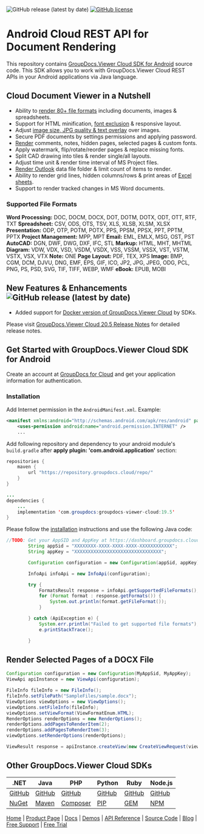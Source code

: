 ![GitHub release (latest by date)](https://img.shields.io/github/v/release/groupdocs-viewer-cloud/groupdocs-viewer-cloud-android) [![GitHub license](https://img.shields.io/github/license/groupdocs-viewer-cloud/groupdocs-viewer-cloud-android)](https://github.com/groupdocs-viewer-cloud/groupdocs-viewer-cloud-android)

# Android Cloud REST API for Document Rendering

This repository contains [GroupDocs.Viewer Cloud SDK for Android](https://products.groupdocs.cloud/viewer/android) source code. This SDK allows you to work with GroupDocs.Viewer Cloud REST APIs in your Android applications via Java language.

## Cloud Document Viewer in a Nutshell

- Ability to [render 80+ file formats](https://docs.groupdocs.cloud/viewer/supported-document-formats/) including documents, images & spreadsheets.
- Support for HTML minification, [font exclusion](https://docs.groupdocs.cloud/viewer/html-viewer-exclude-fonts/) & responsive layout.
- Adjust [image size, JPG quality & text overlay](https://docs.groupdocs.cloud/viewer/image-viewer/) over images.
- Secure PDF documents by settings permissions and applying password.
- [Render](https://docs.groupdocs.cloud/viewer/common-rendering-options/) comments, notes, hidden pages, selected pages & custom fonts.
- Apply watermark, flip/rotate/reorder pages & replace missing fonts.
- Split CAD drawing into tiles & render single/all layouts.
- Adjust time unit & render time interval of MS Project files.
- [Render Outlook](https://docs.groupdocs.cloud/viewer/rendering-outlook-data-files/) data file folder & limit count of items to render.
- Ability to render grid lines, hidden columns/rows & print areas of [Excel sheets](https://docs.groupdocs.cloud/viewer/rendering-spreadsheets/).
- Support to render tracked changes in MS Word documents.

### Supported File Formats

**Word Processing:** DOC, DOCM, DOCX, DOT, DOTM, DOTX, ODT, OTT, RTF, TXT
**Spreadsheet:** CSV, ODS, OTS, TSV, XLS, XLSB, XLSM, XLSX
**Presentation:** ODP, OTP, POTM, POTX, PPS, PPSM, PPSX, PPT, PPTM, PPTX
**Project Management:** MPP, MPT
**Email:** EML, EMLX, MSG, OST, PST
**AutoCAD:** DGN, DWF, DWG, DXF, IFC, STL
**Markup:** HTML, MHT, MHTML
**Diagram:** VDW, VDX, VSD, VSDM, VSDX, VSS, VSSM, VSSX, VST, VSTM, VSTX, VSX, VTX
**Note:** ONE
**Page Layout:** PDF, TEX, XPS
**Image:** BMP, CGM, DCM, DJVU, DNG, EMF, EPS, GIF, ICO, JP2, JPG, JPEG, ODG, PCL, PNG, PS, PSD, SVG, TIF, TIFF, WEBP, WMF
**eBook:** EPUB, MOBI

## New Features & Enhancements ![GitHub release (latest by date)](https://img.shields.io/github/v/release/groupdocs-viewer-cloud/groupdocs-viewer-cloud-android)

- Added support for [Docker version of GroupDocs.Viewer Cloud](https://hub.docker.com/r/groupdocs/viewer-cloud) by SDKs.

Please visit [GroupDocs.Viewer Cloud 20.5 Release Notes](https://docs.groupdocs.cloud/viewer/groupdocs-viewer-cloud-20-5-release-notes/) for detailed release notes.

## Get Started with GroupDocs.Viewer Cloud SDK for Android

Create an account at [GroupDocs for Cloud](https://dashboard.groupdocs.cloud/#/apps) and get your application information for authentication.

### Installation

Add Internet permission in the `AndroidManifest.xml`. Example:

```xml
<manifest xmlns:android="http://schemas.android.com/apk/res/android" package="<package name>">
    <uses-permission android:name="android.permission.INTERNET" />
    ...
```

Add following repository and dependency to your android module's `build.gradle`
after **apply plugin: 'com.android.application'** section:

```java
repositories {
    maven {
        url "https://repository.groupdocs.cloud/repo/"
    }
}

...
dependencies {
    ...
    implementation 'com.groupdocs:groupdocs-viewer-cloud:19.5'
}
```

Please follow the [installation](#installation) instructions and use the following Java code:

```java
//TODO: Get your AppSID and AppKey at https://dashboard.groupdocs.cloud (free registration is required).
        String appSid = "XXXXXXXX-XXXX-XXXX-XXXX-XXXXXXXXXXXX";
        String appKey = "XXXXXXXXXXXXXXXXXXXXXXXXXXXXXXXX";

        Configuration configuration = new Configuration(appSid, appKey);

        InfoApi infoApi = new InfoApi(configuration);

        try {
            FormatsResult response = infoApi.getSupportedFileFormats();
            for (Format format : response.getFormats()) {
                System.out.println(format.getFileFormat());
            }

        } catch (ApiException e) {
            System.err.println("Failed to get supported file formats");
            e.printStackTrace();

        }
```

## Render Selected Pages of a DOCX File

```java
Configuration configuration = new Configuration(MyAppSid, MyAppKey);
ViewApi apiInstance = new ViewApi(configuration);

FileInfo fileInfo = new FileInfo();
fileInfo.setFilePath("SampleFiles/sample.docx");
ViewOptions viewOptions = new ViewOptions();
viewOptions.setFileInfo(fileInfo);
viewOptions.setViewFormat(ViewFormatEnum.HTML);
RenderOptions renderOptions = new RenderOptions();
renderOptions.addPagesToRenderItem(2);
renderOptions.addPagesToRenderItem(3);
viewOptions.setRenderOptions(renderOptions);

ViewResult response = apiInstance.createView(new CreateViewRequest(viewOptions));
```

## Other GroupDocs.Viewer Cloud SDKs

| .NET | Java | PHP | Python | Ruby | Node.js |
|---|---|---|---|---|---|
| [GitHub](https://github.com/groupdocs-viewer-cloud/groupdocs-viewer-cloud-dotnet) | [GitHub](https://github.com/groupdocs-viewer-cloud/groupdocs-viewer-cloud-java) | [GitHub](https://github.com/groupdocs-viewer-cloud/groupdocs-viewer-cloud-php) | [GitHub](https://github.com/groupdocs-viewer-cloud/groupdocs-viewer-cloud-python) | [GitHub](https://github.com/groupdocs-viewer-cloud/groupdocs-viewer-cloud-ruby) | [GitHub](https://github.com/groupdocs-viewer-cloud/groupdocs-viewer-cloud-node) |
| [NuGet](https://www.nuget.org/packages/GroupDocs.Viewer-Cloud/) | [Maven](https://repository.groupdocs.cloud/webapp/#/artifacts/browse/tree/General/repo/com/groupdocs/groupdocs-viewer-cloud) | [Composer](https://packagist.org/packages/groupdocscloud/groupdocs-viewer-cloud) | [PIP](https://pypi.org/project/groupdocs-viewer-cloud/) | [GEM](https://rubygems.org/gems/groupdocs_viewer_cloud) | [NPM](https://www.npmjs.com/package/groupdocs-viewer-cloud) |

[Home](https://www.groupdocs.cloud/) | [Product Page](https://products.groupdocs.cloud/viewer/android) | [Docs](https://docs.groupdocs.cloud/viewer/) | [Demos](https://products.groupdocs.app/viewer/family) | [API Reference](https://apireference.groupdocs.cloud/viewer/) | [Source Code](https://github.com/groupdocs-viewer-cloud/groupdocs-viewer-cloud-android) | [Blog](https://blog.groupdocs.cloud/category/viewer/) | [Free Support](https://forum.groupdocs.cloud/c/viewer) | [Free Trial](https://purchase.groupdocs.cloud/trial)
